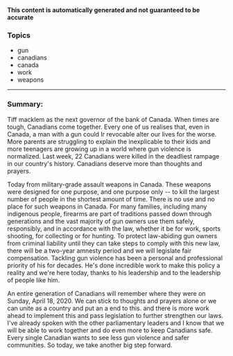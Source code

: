 **This content is automatically generated and not guaranteed to be accurate**

### Topics

- gun
- canadians
- canada
- work
- weapons

---

### Summary:



Tiff macklem as the next governor of the bank of Canada.
When times are tough, Canadians come together.
Every one of us realises that, even in Canada, a man with a gun could Ir revocable alter our lives for the worse.
More parents are struggling to explain the inexplicable to their kids and more teenagers are growing up in a world where gun violence is normalized.
Last week, 22 Canadians were killed in the deadliest rampage in our country's history.
Canadians deserve more than thoughts and prayers.




Today from military-grade assault weapons in Canada.
These weapons were designed for one purpose, and one purpose only -- to kill the largest number of people in the shortest amount of time.
There is no use and no place for such weapons in Canada.
For many families, including many indigenous people, firearms are part of traditions passed down through generations and the vast majority of gun owners use them safely, responsibly, and in accordance with the law, whether it be for work, sports shooting, for collecting or for hunting.
To protect law-abiding gun owners from criminal liability until they can take steps to comply with this new law, there will be a two-year amnesty period and we will legislate fair compensation.
Tackling gun violence has been a personal and professional priority of his for decades.
He's done incredible work to make this policy a reality and we're here today, thanks to his leadership and to the leadership of people like him.




An entire generation of Canadians will remember where they were on Sunday, April 18, 2020. We can stick to thoughts and prayers alone or we can unite as a country and put an a end to this.
and there is more work ahead to implement this and pass legislation to further strengthen our laws.
I've already spoken with the other parliamentary leaders and I know that we will be able to work together and do even more to keep Canadians safe.
Every single Canadian wants to see less gun violence and safer communities.
So today, we take another big step forward.